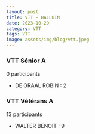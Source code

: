 ```yaml
---
layout: post
title: VTT - HALLUIN
date: 2023-10-29
category: VTT
tags: VTT
image: assets/img/blog/vtt.jpeg
---
```


### VTT Sénior A
0 participants
- DE GRAAL ROBIN : 2

### VTT Vétérans A
13 participants
- WALTER BENOIT : 9
